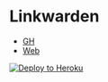# Linkwarden
- [GH](https://github.com/linkwarden/linkwarden)
- [Web](https://linkwarden.app/)

[![Deploy to Heroku](https://www.herokucdn.com/deploy/button.svg)](https://heroku.com/deploy?template=https://github.com/kaerez/heroku/linkwarden)
